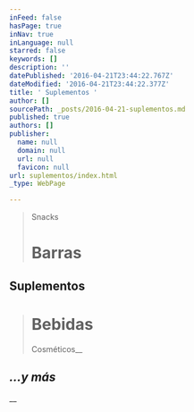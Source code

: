 ```yaml
---
inFeed: false
hasPage: true
inNav: true
inLanguage: null
starred: false
keywords: []
description: ''
datePublished: '2016-04-21T23:44:22.767Z'
dateModified: '2016-04-21T23:44:22.377Z'
title: ' Suplementos '
author: []
sourcePath: _posts/2016-04-21-suplementos.md
published: true
authors: []
publisher:
  name: null
  domain: null
  url: null
  favicon: null
url: suplementos/index.html
_type: WebPage

---
```

> Snacks
> 
> # Barras

## Suplementos 
> 
> # Bebidas 
> 
> Cosméticos__

## _...y más_

__